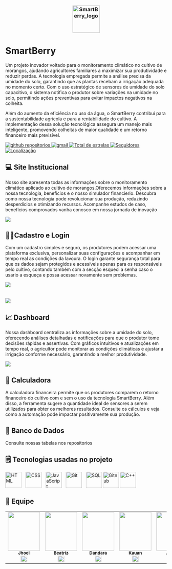 <h3 align="center">
  <img src="https://i.imgur.com/skxvtQl.png" alt="SmartBerry_logo" height="85"/>
</h3>

# SmartBerry
<p>
Um projeto inovador voltado para o monitoramento climático no cultivo de morangos, ajudando agricultores familiares a maximizar sua produtividade e reduzir perdas. A tecnologia empregada permite a análise precisa da umidade do solo, garantindo que as plantas recebam a irrigação adequada no momento certo. Com o uso estratégico de sensores de umidade do solo capacitivo, o sistema notifica o produtor sobre variações na umidade no solo, permitindo ações preventivas para evitar impactos negativos na colheita.

Além do aumento da eficiência no uso da água, o SmartBerry contribui para a sustentabilidade agrícola e para a rentabilidade do cultivo. A implementação dessa solução tecnológica assegura um manejo mais inteligente, promovendo colheitas de maior qualidade e um retorno financeiro mais previsível.
</p>
<p align="left">
    <a href="https://github.com/SmartBerry-PI?tab=repositories">
        <img 
            alt="github repositorios" 
            title="github repositorios" 
            src="https://custom-icon-badges.demolab.com/badge/-Repositórios-blue?style=for-the-badge&logoColor=white&logo=repo"
        />
    </a>
    <a href="mailto:smart.berry@sptech">
        <img 
            alt="gmail" 
            title="Link para enviar um email" 
            src="https://custom-icon-badges.demolab.com/badge/-smart.berry@sptech-red?style=for-the-badge&logo=mention&logoColor=white"
        />
    </a> 
    <a href="https://github.com/SmartBerry-PI?tab=repositories&sort=stargazers">
        <img 
            alt="Total de estrelas" 
            title="Total de estrelas GitHub" 
            src="https://custom-icon-badges.demolab.com/github/stars/SmartBerry-PI?color=55960c&style=for-the-badge&labelColor=488207&logo=star&label=Estrelas"
        />
    </a>
    <a href="https://github.com/SmartBerry-PI?tab=followers">
        <img 
            alt="Seguidores" 
            title="Me siga no GitHub" 
            src="https://custom-icon-badges.demolab.com/github/followers/SmartBerry-PI?color=236ad3&labelColor=1155ba&style=for-the-badge&logo=github&label=Seguidores&logoColor=white"
        />
    </a>
     <a href="https://www.bing.com/maps?q=S%C3%A3o+Paulo&satid=id.sid%3Ac6cf2f6e-626c-4267-ae48-9e13ea74d2b9&FORM=KC2MAP&cp=-23.683231%7E-46.595678&lvl=10.7">
        <img 
           alt="Localização" 
            title="Localização São Paulo - BR" 
            src="https://custom-icon-badges.demolab.com/badge/S%C3%A3o%20Paulo-BR-green?style=for-the-badge&logo=location&logoColor=white"
        />
    </a>
</p>


## 💻 Site Institucional
<p>
    Nosso site apresenta todas as informações sobre o monitoramento climático aplicado ao cultivo de morangos.Oferecemos informações sobre a nossa tecnologia, beneficios e o nosso simulador financierio.  
    Descubra como nossa tecnologia pode revolucionar sua produção, reduzindo desperdícios e otimizando recursos. Acompanhe estudos de caso, benefícios comprovados vanha conosco em nossa jornada de inovação
</p>
<img src="https://i.imgur.com/ppByd8w.png" />

## 🧑‍💼Cadastro e Login
<p>
  Com um cadastro simples e seguro, os produtores podem acessar uma plataforma exclusiva, personalizar suas configurações e acompanhar em tempo real as condições da lavoura. O login garante segurança total para que os dados sejam protegidos e acessíveis apenas para os responsáveis pelo cultivo, contando também com a secção esqueci a senha caso o usario a esqueça e possa acessar novamente sem problemas.
</p>
<img src="https://i.imgur.com/EC0MMAy.png" /><br> <br> <br>
<img src="https://i.imgur.com/2SOmLMW.png" /><br>

## 📈 Dashboard
<p>
  Nossa dashboard centraliza as informações sobre a umidade do solo, oferecendo análises detalhadas e notificações para que o produtor tome decisões rápidas e assertivas. Com gráficos intuitivos e atualizações em tempo real, o agricultor pode monitorar as condições climáticas e ajustar a irrigação conforme necessário, garantindo a melhor produtividade.
</p>
<img src="https://i.imgur.com/NEDIuQG.png"/><br>

## 🔢 Calculadora
A calculadora financeira permite que os produtores comparem o retorno financeiro do cultivo com e sem o uso da tecnologia SmartBerry. Além disso, a ferramenta sugere a quantidade ideal de sensores a serem utilizados para obter os melhores resultados. Consulte os cálculos e veja como a automação pode impactar positivamente sua produção.<br>


## 🧱 Banco de Dados
Consulte nossas tabelas nos repositorios

## 🗒️ Tecnologias usadas no projeto

<img 
    align="left" 
    alt="HTML"
    title="HTML" 
    width="50px" 
    style="padding-right: 10px;" 
    src="https://cdn.jsdelivr.net/gh/devicons/devicon@latest/icons/html5/html5-original.svg" 
/>
<img 
    align="left" 
    alt="CSS" 
    title="CSS"
    width="50px" 
    style="padding-right: 10px;" 
    src="https://cdn.jsdelivr.net/gh/devicons/devicon@latest/icons/css3/css3-original.svg" 
/>
<img 
    align="left" 
    alt="JavaScript" 
    title="JavaScript"
    width="50px" 
    style="padding-right: 10px;" 
    src="https://cdn.jsdelivr.net/gh/devicons/devicon@latest/icons/javascript/javascript-original.svg" 
/>
<img 
    align="left" 
    alt="Git" 
    title="Git"
    width="50px" 
    style="padding-right: 10px;" 
    src="https://cdn.jsdelivr.net/gh/devicons/devicon@latest/icons/git/git-original.svg" 
/>
<img
    align="left"
    alt="SQL"
    title="SQL"
    width="50px"
    style="padding-rigth: 10px;"
    src="https://cdn.jsdelivr.net/gh/devicons/devicon@latest/icons/azuresqldatabase/azuresqldatabase-original.svg"
/>
<img
    align="left"
    alt="Gitnub"
    title="Github"
    width="50px"
    style="padding-rigth: 10px;"
    src="https://www.svgrepo.com/show/439171/github.svg"
/>
<img
    align="C++"
    alt="C++"
    title="C++"
    width="50px"
    style="padding-rigth: 10px;"
    src="https://cdn.jsdelivr.net/gh/devicons/devicon@latest/icons/cplusplus/cplusplus-original.svg"
/><br>
## 👤 Equipe
<table>

<td  align="center"><a  href= "https://github.com/JhoelDiego2"><img src="https://avatars.githubusercontent.com/u/198672530?v=4" border-radius="50%"; height="120px"; width="100px;"/><br/><sub><b> Jhoel </b></sub></a><br /><a  href="https://github.com/JhoelDiego2" ><img  src="https://www.svgrepo.com/show/439171/github.svg"  width="20"/></a>
</td>


<td  align="center"><a  href= "https://github.com/beatrizcarvalho005" ><img src="https://avatars.githubusercontent.com/u/198659994?v=4"  border-radius="50%"; height="120px"; width="100px;"/><br/><sub><b> Beatriz </b></sub></a><br /><a  href="https://github.com/beatrizcarvalho005" ><img  src="https://www.svgrepo.com/show/439171/github.svg"  width="20"/></a>
</td>


<td  align="center"><a  href="https://github.com/d1n4ara" ><img src="https://avatars.githubusercontent.com/u/112140354?v=4" border-radius="50%"; height="120px"; width="100px;"/><br/><sub><b> Dandara </b></sub></a><br /><a  href="https://github.com/d1n4ara/Gabriel-SilvaSPTECH" ><img  src="https://www.svgrepo.com/show/439171/github.svg"  width="20"/></a>
</td>


<td  align="center"><a  href="https://github.com/KauanPaixao1" ><img src="https://media-gru1-1.cdn.whatsapp.net/v/t61.24694-24/468500205_1564495817523559_7555714000647381797_n.jpg?ccb=11-4&oh=01_Q5AaINdhe2bSRD3tTy2wTZNExfs46z4hE5yl8qIDGDMfoot8&oe=67D35B77&_nc_sid=5e03e0&_nc_cat=105" border-radius="50%";  height="120px"; width="100px;"/><br/><sub><b> Kauan </b></sub></a><br /><a  href="https://github.com/KauanPaixao1" ><img  src="https://www.svgrepo.com/show/439171/github.svg"  width="20"/></a>
</td>


<td  align="center"><a  href="https://github.com/andreleao-sys" ><img  src="https://avatars.githubusercontent.com/u/199608747?v=4" border-radius="50%";  height="120px"; width="100px;"/><br/><sub><b> Andre </b></sub></a><br /><a  href="https://github.com/andreleao-sys" ><img  src="https://www.svgrepo.com/show/439171/github.svg"  width="20"/></a>
</td>
<td  align="center"><a  href="https://github.com/LeonardoDaSilvaFilho" ><img  src="https://avatars.githubusercontent.com/u/199616772?v=4" border-radius="50%";  height="120px"; width="100px;"/><br/><sub><b> Leonardo </b></sub></a><br /><a  href="https://github.com/LeonardoDaSilvaFilho" ><img  src="https://www.svgrepo.com/show/439171/github.svg"  width="20"/></a>
</td>
<td  align="center"><a  href="https://github.com/Marialuizagoes31" ><img  src="https://media-gru1-1.cdn.whatsapp.net/v/t61.24694-24/471742381_956381055840986_6369481582552493885_n.jpg?ccb=11-4&oh=01_Q5AaIA7DEGLqNk107XneL-ey-lfePhpcMcqVnIsQsOVsYClX&oe=67DB2F0C&_nc_sid=5e03e0&_nc_cat=109" border-radius="50%";  height="120px"; width="100px;"/><br/><sub><b> Maria </b></sub></a><br /><a  href="https://github.com/Marialuizagoes31" ><img  src="https://www.svgrepo.com/show/439171/github.svg"  width="20"/></a>
</td>
</table>
